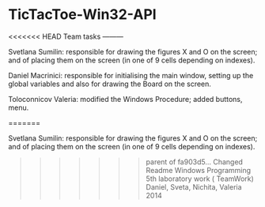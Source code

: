 TicTacToe-Win32-API
===================

<<<<<<< HEAD
Team tasks
———


Svetlana Sumilin: responsible for drawing the figures X and O on the screen; and of placing them on the screen (in one of 9 cells depending on indexes). 

Daniel Macrinici: responsible for initialising the main window, setting up the global variables and also for drawing the Board on the screen.

Toloconnicov Valeria: modified the Windows Procedure; added buttons, menu.


=======

Svetlana Sumilin: responsible for drawing the figures X and O on the screen; and of placing them on the screen (in one of 9 cells depending on indexes). 

>>>>>>> parent of fa903d5... Changed Readme
Windows Programming 5th laboratory work ( TeamWork)
Daniel, Sveta, Nichita, Valeria
2014
